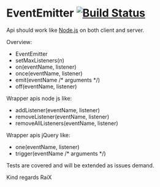 EventEmitter [![Build Status](https://travis-ci.org/raix/Meteor-EventEmitter.png?branch=master)](https://travis-ci.org/raix/Meteor-EventEmitter)
============

Api should work like [Node.js](http://nodejs.org/api/events.html) on both client and server.

Overview:
* EventEmitter
* setMaxListeners(n)
* on(eventName, listener)
* once(eventName, listener)
* emit(eventName /* arguments */)
* off(eventName, listener)

Wrapper apis node js like:
* addListener(eventName, listener)
* removeListener(eventName, listener)
* removeAllListeners(eventName, listener)

Wrapper apis jQuery like:
* one(eventName, listener)
* trigger(eventName /* arguments */)

Tests are covered and will be extended as issues demand.

Kind regards RaiX